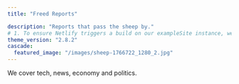 ```yaml
---
title: "Freed Reports"

description: "Reports that pass the sheep by."
# 1. To ensure Netlify triggers a build on our exampleSite instance, we need to change a file in the exampleSite directory.
theme_version: "2.8.2"
cascade:
  featured_image: "/images/sheep-1766722_1280_2.jpg"
---
```


We cover tech, news, economy and politics.
